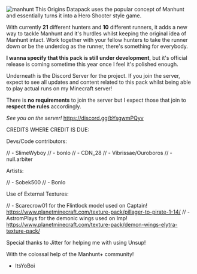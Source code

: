 ![manhunt](https://github.com/Xano11/ManhuntPlus/assets/79343828/cf3bd395-4168-4ea1-8f49-d1bce4283c1f)
This Origins Datapack uses the popular concept of Manhunt and essentially turns it into a Hero Shooter style game. 

With currently **21** different hunters and **10** different runners, it adds a new way to tackle Manhunt and it's hurdles whilst keeping the original idea of Manhunt intact. Work together with your fellow hunters to take the runner down or be the underdog as the runner, there's something for everybody.

**I wanna specify that this pack is still under development**, but it's official release is coming sometime this year once I feel it's polished enough. 

Underneath is the Discord Server for the project.
If you join the server, expect to see all updates and content related to this pack whilst being able to play actual runs on my Minecraft server! 

There is **no requirements** to join the server but I expect those that join to **respect the rules** accordingly. 

*See you on the server!*
https://discord.gg/bYsgwmPQyv

CREDITS WHERE CREDIT IS DUE:

Devs/Code contributors: 

// - SlimeWyboy
// - bonlo
// - CDN_28
// - Vibrissae/Ouroboros
// - null.arbiter

Artists:

// - Sobek500
// - Bonlo

Use of External Textures:

// - Scarecrow01 for the Flintlock model used on Captain! https://www.planetminecraft.com/texture-pack/pillager-to-pirate-1-14/
// - AstromPlays for the demonic wings used on Imp! https://www.planetminecraft.com/texture-pack/demon-wings-elytra-texture-pack/

Special thanks to Jitter for helping me with using Unsup!

With the colossal help of the Manhunt+ community!

- ItsYoBoi

